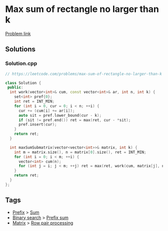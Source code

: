 # Max sum of rectangle no larger than k

[Problem link](https://leetcode.com/problems/max-sum-of-rectangle-no-larger-than-k)

## Solutions


### Solution.cpp
```cpp
// https://leetcode.com/problems/max-sum-of-rectangle-no-larger-than-k

class Solution {
 public:
  int work(vector<int>& cum, const vector<int>& ar, int n, int k) {
    set<int> pref{0};
    int ret = INT_MIN;
    for (int i = 0, cur = 0; i < n; ++i) {
      cur += (cum[i] += ar[i]);
      auto sit = pref.lower_bound(cur - k);
      if (sit != pref.end()) ret = max(ret, cur - *sit);
      pref.insert(cur);
    }
    return ret;
  }

  int maxSumSubmatrix(vector<vector<int>>& matrix, int k) {
    int m = matrix.size(), n = matrix[0].size(), ret = INT_MIN;
    for (int i = 0; i < m; ++i) {
      vector<int> cum(n);
      for (int j = i; j < m; ++j) ret = max(ret, work(cum, matrix[j], n, k));
    }
    return ret;
  }
};
```
## Tags

* [Prefix](/Collections/prefix.md#prefix) > [Sum](/Collections/prefix.md#sum)
* [Binary search](/Collections/binary-search.md#binary-search) > [Prefix sum](/Collections/binary-search.md#prefix-sum)
* [Matrix](/Collections/matrix.md#matrix) > [Row pair processing](/Collections/matrix.md#row-pair-processing)
